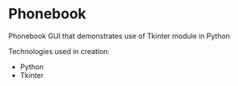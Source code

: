 # Phonebook
 
Phonebook GUI that demonstrates use of Tkinter module in Python

Technologies used in creation:
- Python
- Tkinter
